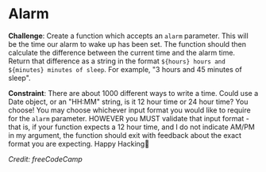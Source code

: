 # Alarm
**Challenge**: Create a function which accepts an `alarm` parameter. This will be the time our alarm to wake up has been set. The function should then calculate the difference between the current time and the alarm time. Return that difference as a string in the format `${hours} hours and ${minutes} minutes of sleep`. For example, "3 hours and 45 minutes of sleep".

**Constraint**: There are about 1000 different ways to write a time. Could use a Date object, or an "HH:MM" string, is it 12 hour time or 24 hour time? You choose! You may choose whichever input format you would like to require for the `alarm` parameter. HOWEVER you MUST validate that input format - that is, if your function expects a 12 hour time, and I do not indicate AM/PM in my argument, the function should exit with feedback about the exact format you are expecting. Happy Hacking:purple_heart:

*Credit: freeCodeCamp*